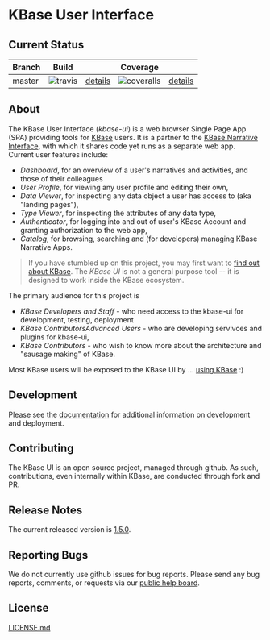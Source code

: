 # KBase User Interface

## Current Status

| Branch   | Build  || Coverage ||
|----------|--------|---|----------|---|
| master   | ![travis](https://travis-ci.org/kbase/kbase-ui.svg?branch=master) | [details](https://travis-ci.org/kbase/kbase-ui) | ![coveralls](https://coveralls.io/repos/kbase/kbase-ui/badge.svg?branch=master) | [details](https://coveralls.io/r/kbase/kbase-ui?branch=master)  |

## About

The KBase User Interface (*kbase-ui*) is a web browser Single Page App (SPA) providing tools for [KBase](http://kbase.us) users. It is a partner to the [KBase Narrative Interface](https://github.com/kbase/narrative), with which it shares code yet runs as a separate web app. Current user features include:

- *Dashboard*, for an overview of a user's narratives and activities, and those of their colleagues
- *User Profile*, for viewing any user profile and editing their own, 
- *Data Viewer*, for inspecting any data object a user has access to (aka "landing pages"),
- *Type Viewer*, for inspecting the attributes of any data type,
- *Authenticator*, for logging into and out of user's KBase Account and granting authorization to the web app,
- *Catalog*, for browsing, searching and (for developers) managing KBase Narrative Apps.

> If you have stumbled up on this project, you may first want to [find out about KBase](http://kbase.us). 
> The *KBase UI* is not a general purpose tool -- it is designed to work inside the KBase ecosystem. 

The primary audience for this project is 

- *KBase Developers and Staff* - who need access to the kbase-ui for development, testing, deployment
- *KBase ContributorsAdvanced Users* - who are developing servivces and plugins for kbase-ui,
- *KBase Contributors* - who wish to know more about the architecture and "sausage making" of KBase.

Most KBase users will be exposed to the KBase UI by ... [using KBase](https://narrative.kbase.us) :)

## Development

Please see the [documentation](docs/index.md) for additional information on development and deployment.

## Contributing

The KBase UI is an open source project, managed through github. As such, contributions, even internally within KBase, are conducted through fork and PR.

## Release Notes

The current released version is [1.5.0](release-notes/RELEASE_NOTES_1.5.0.md). 

## Reporting Bugs

We do not currently use github issues for bug reports. Please send any bug reports, comments, or requests via our [public help board](http://kbase.us/contact).

## License

[LICENSE.md](LICENSE.md)
